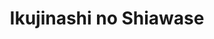 --- 
title: "Ikujinashi no Shiawase"
publishdate: "2019-5-14T16:48:46+02:00"
src: "https://365manga.net/manga/ikujinashi-no-shiawase"
image: "https://data.365manga.net/images/thumbnails/19341-ikujinashi-no-shiawase.jpg"
description: "Collection of short stories: 1) Ikujinashi no Shiawase (A Coward's Happiness) - The owner of a rice shop, Kawada feeds a poor student, Mori, after he tried to steal food from his shop, saying 'The duty of a student is to study'; and starts to look after him. But Mori starts harboring deeper feelings towards Kawada, not just gratitude... (by kriptonima) 2) Slave of Love (spin-off of ch. 01) -…"
---